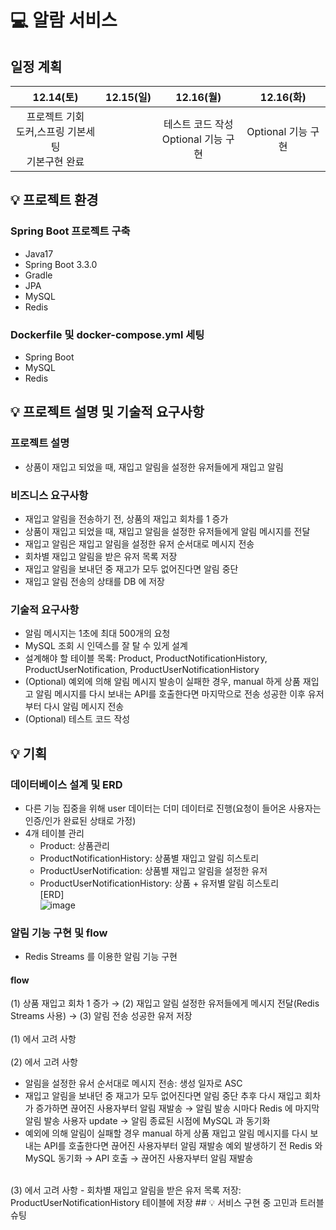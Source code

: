 # 💻 알람 서비스
## 일정 계획
|12.14(토)|12.15(일)|12.16(월)|12.16(화)|
|:---:|:---:|:---:|:---:|
|프로젝트 기회<br>도커,스프링 기본세팅<br>기본구현 완료| |테스트 코드 작성<br>Optional 기능 구현|Optional 기능 구현|

## 💡 프로젝트 환경
### Spring Boot 프로젝트 구축
  - Java17
  - Spring Boot 3.3.0
  - Gradle
  - JPA
  - MySQL
  - Redis
### Dockerfile 및 docker-compose.yml 세팅
  - Spring Boot
  - MySQL
  - Redis
## 💡 프로젝트 설명 및 기술적 요구사항
### 프로젝트 설명
  - 상품이 재입고 되었을 때, 재입고 알림을 설정한 유저들에게 재입고 알림
### 비즈니스 요구사항
  - 재입고 알림을 전송하기 전, 상품의 재입고 회차를 1 증가
  - 상품이 재입고 되었을 때, 재입고 알림을 설정한 유저들에게 알림 메시지를 전달
  - 재입고 알림은 재입고 알림을 설정한 유저 순서대로 메시지 전송
  - 회차별 재입고 알림을 받은 유저 목록 저장
  - 재입고 알림을 보내던 중 재고가 모두 없어진다면 알림 중단
  - 재입고 알림 전송의 상태를 DB 에 저장
### 기술적 요구사항
  - 알림 메시지는 1초에 최대 500개의 요청
  - MySQL 조회 시 인덱스를 잘 탈 수 있게 설계
  - 설계해야 할 테이블 목록: Product, ProductNotificationHistory, ProductUserNotification, ProductUserNotificationHistory
  - (Optional) 예외에 의해 알림 메시지 발송이 실패한 경우, manual 하게 상품 재입고 알림 메시지를 다시 보내는 API를 호출한다면 마지막으로 전송 성공한 이후 유저부터 다시 알림 메시지 전송
  - (Optional) 테스트 코드 작성
## 💡 기획
### 데이터베이스 설계 및 ERD
  - 다른 기능 집중을 위해 user 데이터는 더미 데이터로 진행(요청이 들어온 사용자는 인증/인가 완료된 상태로 가정)
  - 4개 테이블 관리
      - Product: 상품관리
      - ProductNotificationHistory: 상품별 재입고 알림 히스토리
      - ProductUserNotification: 상품별 재입고 알림을 설정한 유저
      - ProductUserNotificationHistory: 상품 + 유저별 알림 히스토리<br>
[ERD]<br>
![image](https://github.com/user-attachments/assets/1e843b7f-e5a0-4d64-9777-67a2b5056ded)
### 알림 기능 구현 및 flow
  - Redis Streams 를 이용한 알림 기능 구현
#### flow
(1) 상품 재입고 회차 1 증가 &rarr; (2) 재입고 알림 설정한 유저들에게 메시지 전달(Redis Streams 사용) &rarr; (3) 알림 전송 성공한 유저 저장 <br>
<br>
(1) 에서 고려 사항<br>
<br>
(2) 에서 고려 사항<br>
  - 알림을 설정한 유서 순서대로 메시지 전송: 생성 일자로 ASC
  - 재입고 알림을 보내던 중 재고가 모두 없어진다면 알림 중단
    추후 다시 재입고 회차가 증가하면 끊어진 사용자부터 알림 재발송 &rarr; 알림 발송 시마다 Redis 에 마지막 알림 발송 사용자 update &rarr; 알림 종료된 시점에 MySQL 과 동기화<br>
  - 예외에 의해 알림이 실패할 경우 manual 하게 상품 재입고 알림 메시지를 다시 보내는 API를 호출한다면 끊어진 사용자부터 알림 재발송
    예외 발생하기 전 Redis 와 MySQL 동기화 &rarr; API 호출 &rarr; 끊어진 사용자부터 알림 재발송<br>
<br>
(3) 에서 고려 사항
  - 회차별 재입고 알림을 받은 유저 목록 저장: ProductUserNotificationHistory 테이블에 저장
## 💡 서비스 구현 중 고민과 트러블 슈팅
     
